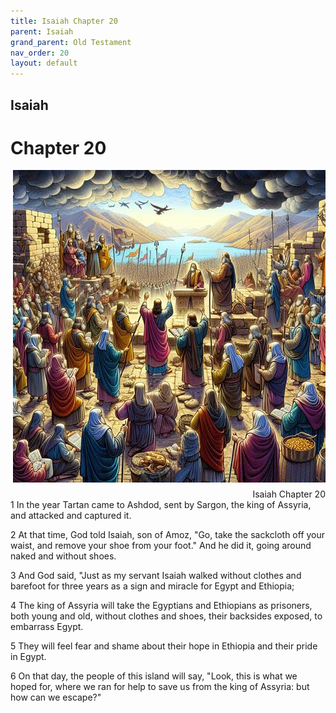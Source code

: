 ```yaml
---
title: Isaiah Chapter 20
parent: Isaiah
grand_parent: Old Testament
nav_order: 20
layout: default
---
```


## Isaiah

# Chapter 20

<div style="clear: both; text-align: right;">
    <img src="/assets/Image/Isaiah/500/20.jpg" alt="Isaiah Chapter 20" class="chapter-image" style="max-width: 100%; height: auto; float: right; margin: 0 0 10px 10px; padding-left: 10%;">
    <figcaption style="font-size: 14px;">Isaiah Chapter 20</figcaption>
</div>
1 In the year Tartan came to Ashdod, sent by Sargon, the king of Assyria, and attacked and captured it.

2 At that time, God told Isaiah, son of Amoz, "Go, take the sackcloth off your waist, and remove your shoe from your foot." And he did it, going around naked and without shoes.

3 And God said, "Just as my servant Isaiah walked without clothes and barefoot for three years as a sign and miracle for Egypt and Ethiopia;

4 The king of Assyria will take the Egyptians and Ethiopians as prisoners, both young and old, without clothes and shoes, their backsides exposed, to embarrass Egypt.

5 They will feel fear and shame about their hope in Ethiopia and their pride in Egypt.

6 On that day, the people of this island will say, "Look, this is what we hoped for, where we ran for help to save us from the king of Assyria: but how can we escape?"


